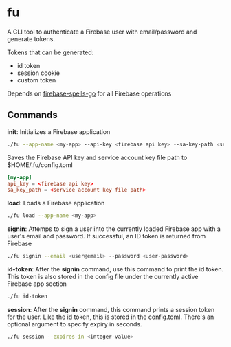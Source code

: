 # fu

A CLI tool to authenticate a Firebase user with email/password and generate tokens.

Tokens that can be generated:
- id token
- session cookie
- custom token

Depends on [firebase-spells-go](https://github.com/replmade/firebase-spells-go) for all Firebase operations

## Commands

**init**: Initializes a Firebase application
```bash
./fu --app-name <my-app> --api-key <firebase api key> --sa-key-path <service account key file path>
```

Saves the Firebase API key and service account key file path to $HOME/.fu/config.toml
```toml
[my-app]
api_key = <firebase api key>
sa_key_path = <service account key file path>
```

**load**: Loads a Firebase application
```bash
./fu load --app-name <my-app>
```

**signin**: Attemps to sign a user into the currently loaded Firebase app with a user's email and password. If successful, an ID token is returned from Firebase
```bash
./fu signin --email <user@email> --password <user-password>
```

**id-token**: After the **signin** command, use this command to print the id token. This token is also stored in the config file under the currently active Firebase app section
```bash
./fu id-token
```

**session**: After the **signin** command, this command prints a session token for the user. Like the id token, this is stored in the config.toml. There's an optional argument to specify expiry in seconds.
```bash
./fu session --expires-in <integer-value>
```

